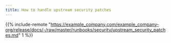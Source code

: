 ```yaml
---
title: How to handle upstream security patches
---
```


{{% include-remote "https://example_company.com/example_company-org/release/docs/-/raw/master/runbooks/security/upstream_security_patches.md" 1 %}}
